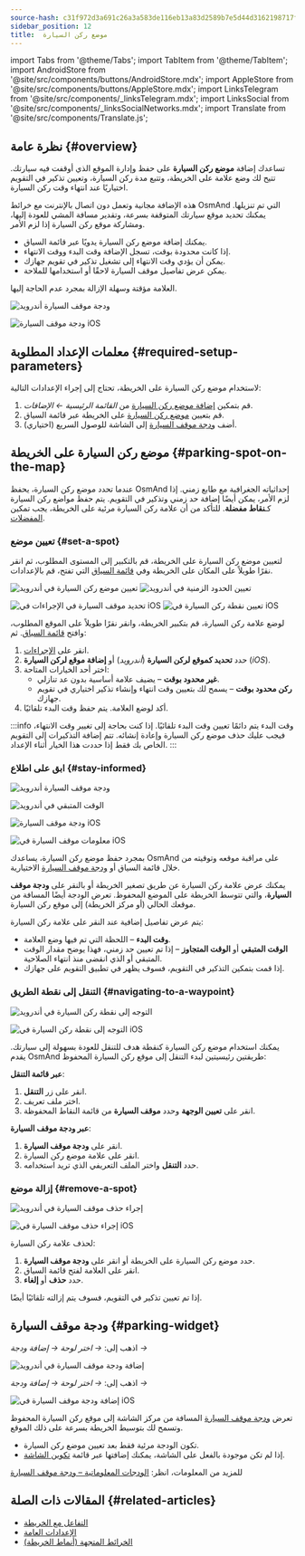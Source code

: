 ```yaml
---
source-hash: c31f972d3a691c26a3a583de116eb13a83d2589b7e5d44d3162198717f9b326f
sidebar_position: 12
title:  موضع ركن السيارة
---
```

import Tabs from '@theme/Tabs';
import TabItem from '@theme/TabItem';
import AndroidStore from '@site/src/components/buttons/AndroidStore.mdx';
import AppleStore from '@site/src/components/buttons/AppleStore.mdx';
import LinksTelegram from '@site/src/components/_linksTelegram.mdx';
import LinksSocial from '@site/src/components/_linksSocialNetworks.mdx';
import Translate from '@site/src/components/Translate.js';



## نظرة عامة {#overview}

تساعدك إضافة **موضع ركن السيارة** على حفظ وإدارة الموقع الذي أوقفت فيه سيارتك. تتيح لك وضع علامة على الخريطة، وتتبع مدة ركن السيارة، وتعيين تذكير في التقويم اختياريًا عند انتهاء وقت ركن السيارة.

هذه الإضافة مجانية وتعمل دون اتصال بالإنترنت مع خرائط OsmAnd التي تم تنزيلها. يمكنك تحديد موقع سيارتك المتوقفة بسرعة، وتقدير مسافة المشي للعودة إليها، ومشاركة موقع ركن السيارة إذا لزم الأمر.

- يمكنك إضافة موضع ركن السيارة يدويًا عبر قائمة السياق.
- إذا كانت محدودة بوقت، تسجل الإضافة وقت البدء ووقت الانتهاء.
- يمكن أن يؤدي وقت الانتهاء إلى تشغيل تذكير في تقويم جهازك.
- يمكن عرض تفاصيل موقف السيارة لاحقًا أو استخدامها للملاحة.

العلامة مؤقتة وسهلة الإزالة بمجرد عدم الحاجة إليها.

<Tabs groupId="operating-systems" queryString="current-os">

<TabItem value="android" label="أندرويد">

![ودجة موقف السيارة أندرويد](@site/static/img/plugins/parking/parking_widget_android.png)

</TabItem>

<TabItem value="ios" label="iOS">

![ودجة موقف السيارة iOS](@site/static/img/plugins/parking/parking_widget_ios.png)

</TabItem>

</Tabs>


## معلمات الإعداد المطلوبة {#required-setup-parameters}

لاستخدام موضع ركن السيارة على الخريطة، تحتاج إلى إجراء الإعدادات التالية:

1. قم بتمكين [إضافة موضع ركن السيارة](../plugins/index.md#enable--disable) من *القائمة الرئيسية ← الإضافات*.  
2. قم بتعيين [موضع ركن السيارة](#set-a-spot) على الخريطة عبر قائمة السياق.
3. (اختياري) أضف [ودجة موقف السيارة](#parking-widget) إلى الشاشة للوصول السريع.  


## موضع ركن السيارة على الخريطة {#parking-spot-on-the-map}

عندما تحدد موضع ركن السيارة، يحفظ OsmAnd إحداثياته الجغرافية مع طابع زمني. إذا لزم الأمر، يمكن أيضًا إضافة حد زمني وتذكير في التقويم. يتم حفظ مواضع ركن السيارة كـ**نقاط مفضلة**. للتأكد من أن علامة ركن السيارة مرئية على الخريطة، يجب تمكين [المفضلات](../personal/favorites.md).


### تعيين موضع {#set-a-spot}

لتعيين موضع ركن السيارة على الخريطة، قم بالتكبير إلى المستوى المطلوب، ثم انقر نقرًا طويلاً على المكان على الخريطة وفي [قائمة السياق](../map/map-context-menu.md) التي تفتح، قم بالإعدادات.

<Tabs groupId="operating-systems" queryString="current-os">

<TabItem value="android" label="أندرويد">

![تعيين موضع ركن السيارة في أندرويد](@site/static/img/plugins/parking/and_set_p_point_limit.png) ![تعيين الحدود الزمنية في أندرويد](@site/static/img/plugins/parking/and_set_p_point4_.png)

</TabItem>

<TabItem value="ios" label="iOS">

![تحديد موقف السيارة في الإجراءات في iOS](@site/static/img/plugins/parking/ios_set_p_point2.png)  ![تعيين نقطة ركن السيارة في iOS](@site/static/img/plugins/parking/ios_set_p_point3_-2.png)

</TabItem>

</Tabs>

لوضع علامة ركن السيارة، قم بتكبير الخريطة، وانقر نقرًا طويلاً على الموقع المطلوب، وافتح [قائمة السياق](../map/map-context-menu.md). ثم:

1. انقر على [الإجراءات](../map/map-context-menu#actions).
2. حدد **تحديد كموقع لركن السيارة** (*أندرويد*) أو **إضافة موقع لركن السيارة** (*iOS*).
3. اختر أحد الخيارات المتاحة:
   - **غير محدود بوقت** – يضيف علامة أساسية بدون عد تنازلي.
   - **ركن محدود بوقت** – يسمح لك بتعيين وقت انتهاء وإنشاء تذكير اختياري في تقويم جهازك.
4. أكد لوضع العلامة. يتم حفظ وقت البدء تلقائيًا.

:::info وقت البدء
يتم دائمًا تعيين وقت البدء تلقائيًا. إذا كنت بحاجة إلى تغيير وقت الانتهاء، فيجب عليك حذف موضع ركن السيارة وإعادة إنشائه. تتم إضافة التذكيرات إلى التقويم الخاص بك فقط إذا حددت هذا الخيار أثناء الإعداد.
:::


### ابق على اطلاع {#stay-informed}

<Tabs groupId="operating-systems" queryString="current-os">

<TabItem value="android" label="أندرويد">

![ودجة موقف السيارة أندرويد](@site/static/img/plugins/parking/parking_widget_android.png)

![الوقت المتبقي في أندرويد](@site/static/img/plugins/parking/and_parking_info_left.png)

</TabItem>

<TabItem value="ios" label="iOS">

![ودجة موقف السيارة iOS](@site/static/img/plugins/parking/parking_widget_ios.png)

![معلومات موقف السيارة في iOS](@site/static/img/plugins/parking/ios_parking_info.png)


</TabItem>

</Tabs>

بمجرد حفظ موضع ركن السيارة، يساعدك OsmAnd على مراقبة موقعه وتوقيته من خلال قائمة السياق أو [ودجة موقف السيارة](#parking-widget) الاختيارية.

يمكنك عرض علامة ركن السيارة عن طريق تصغير الخريطة أو بالنقر على **ودجة موقف السيارة**، والتي تتوسط الخريطة على الموضع المحفوظ. تعرض الودجة أيضًا المسافة من موقعك الحالي (أو مركز الخريطة) إلى موقع ركن السيارة.

يتم عرض تفاصيل إضافية عند النقر على علامة ركن السيارة:

- **وقت البدء** – اللحظة التي تم فيها وضع العلامة.
- **الوقت المتبقي** أو **الوقت المتجاوز** – إذا تم تعيين حد زمني، فهذا يوضح مقدار الوقت المتبقي أو الذي انقضى منذ انتهاء الصلاحية.
- إذا قمت بتمكين التذكير في التقويم، فسوف يظهر في تطبيق التقويم على جهازك.


### التنقل إلى نقطة الطريق {#navigating-to-a-waypoint}

<Tabs groupId="operating-systems" queryString="current-os">

<TabItem value="android" label="أندرويد">

![التوجه إلى نقطة ركن السيارة في أندرويد](@site/static/img/plugins/parking/and_navigating_to_parking.png)

</TabItem>

<TabItem value="ios" label="iOS">

![التوجه إلى نقطة ركن السيارة في iOS](@site/static/img/plugins/parking/ios_going_to_parking.png)

</TabItem>

</Tabs>

يمكنك استخدام موضع ركن السيارة كنقطة هدف للتنقل للعودة بسهولة إلى سيارتك. يقدم OsmAnd طريقتين رئيسيتين لبدء التنقل إلى موقع ركن السيارة المحفوظ:

**عبر قائمة التنقل**:

  1. انقر على زر **التنقل**.  
  2. اختر ملف تعريف.  
  3. انقر على **تعيين الوجهة** وحدد **موقف السيارة** من قائمة النقاط المحفوظة.

**عبر ودجة موقف السيارة**:

  1. انقر على **ودجة موقف السيارة**.  
  2. انقر على علامة موضع ركن السيارة.  
  3. حدد **التنقل** واختر الملف التعريفي الذي تريد استخدامه.


### إزالة موضع {#remove-a-spot}

<Tabs groupId="operating-systems" queryString="current-os">

<TabItem value="android" label="أندرويد">

![إجراء حذف موقف السيارة في أندرويد](@site/static/img/map/context_menu_limited_parking.png)

</TabItem>

<TabItem value="ios" label="iOS">

<!-- ![Action Delete Parking in Android](@site/static/img/map/context_menu_limited_parking.png) -->
  
![إجراء حذف موقف السيارة في iOS](@site/static/img/map/context_menu_limited_parking_ios.png)

</TabItem>

</Tabs>

لحذف علامة ركن السيارة:

1. حدد موضع ركن السيارة على الخريطة أو انقر على **ودجة موقف السيارة**.
2. انقر على العلامة لفتح قائمة السياق.
3. حدد **حذف** أو **إلغاء**.

إذا تم تعيين تذكير في التقويم، فسوف يتم إزالته تلقائيًا أيضًا.


## ودجة موقف السيارة {#parking-widget}

<Tabs groupId="operating-systems" queryString="current-os">

<TabItem value="android" label="أندرويد">

اذهب إلى: *<Translate android="true" ids="shared_string_menu,map_widget_config"/> → اختر لوحة → إضافة ودجة → <Translate android="true" ids="map_widget_parking"/>*  

![إضافة ودجة موقف السيارة في أندرويد](@site/static/img/plugins/parking/and_adding_parking_widget_andr.png)

</TabItem>

<TabItem value="ios" label="iOS">

اذهب إلى: *<Translate ios="true" ids="shared_string_menu,layer_map_appearance"/> → اختر لوحة → إضافة ودجة → <Translate ios="true" ids="parking_place"/>*  

![إضافة ودجة موقف السيارة في iOS](@site/static/img/plugins/parking/ios_adding_parking_widget-2.png)

</TabItem>

</Tabs>

تعرض [ودجة موقف السيارة](../widgets/info-widgets.md#parking-widget) المسافة من مركز الشاشة إلى موقع ركن السيارة المحفوظ وتسمح لك بتوسيط الخريطة بسرعة على ذلك الموقع.

- تكون الودجة مرئية فقط بعد تعيين موضع ركن السيارة.
- إذا لم تكن موجودة بالفعل على الشاشة، يمكنك إضافتها عبر قائمة [تكوين الشاشة](../widgets/configure-screen.md).

للمزيد من المعلومات، انظر: [الودجات المعلوماتية – ودجة موقف السيارة](https://osmand.net/docs/user/widgets/info-widgets#parking-widget)


## المقالات ذات الصلة {#related-articles}

- [التفاعل مع الخريطة](../../user/map/interact-with-map.md)
- [الإعدادات العامة](../../user/personal/global-settings.md)
- [الخرائط المتجهة (أنماط الخريطة)](../../user/map/vector-maps.md)